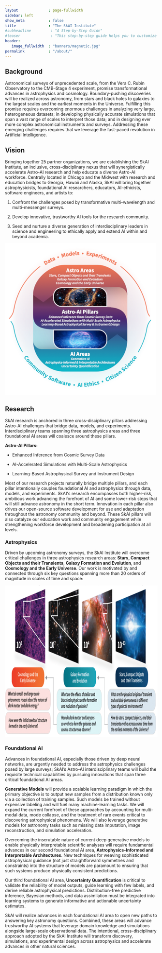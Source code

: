 ```yaml
---
layout              : page-fullwidth
sidebar: left
show_meta           : false
title               : "The SkAI Institute"
#subheadline         : "A Step-by-Step Guide"
#teaser              : "This step-by-step guide helps you to customize Feeling Responsive to your needs."
header:
   image_fullwidth  : "banners/magnetic.jpg"
permalink           : "/about/"
---
```

## Background
Astronomical surveys of unprecedented scale, from the Vera C. Rubin Observatory to the CMB–Stage 4 
experiment, promise transformational advances in astrophysics and cosmology. Boundary-pushing discoveries
will be realized across astronomy, from stars and black holes to galaxies to the largest scales and the earliest
moments in the Universe. Fulfilling this promise requires overcoming enormous challenges in analyzing
very large, heterogeneous datasets; in developing physically accurate simulations that span a vast range of
scales to interpret those data; and in designing ever more complex astronomical instruments and surveys.
Addressing these emerging challenges requires that we leverage the fast-paced revolution in 
Artificial Intelligence. 

## Vision
Bringing together 25 partner organizations, we are establishing the SkAI Institute, an
inclusive, cross-disciplinary nexus that will synergistically accelerate Astro-AI research and help educate
a diverse Astro-AI workforce. Centrally located in Chicago and the Midwest with research and education
bridges to Georgia, Hawaii and Alaska, SkAI will bring together astrophysicists, foundational AI researchers, 
educators, AI-ethicists, software engineers, and artists to: 

1. Confront the challenges posed by transformative multi-wavelength and multi-messenger surveys. 

2. Develop innovative, trustworthy AI tools for the research community. 

3. Seed and nurture a diverse generation of interdisciplinary leaders in science and engineering to ethically apply and extend AI within and beyond academia.

<img src="../images/skai-pillars.png" alt="SkAI-Pillars" class="center" width="500px">

## Research
SkAI research is anchored in three cross-disciplinary pillars addressing Astro-AI challenges that bridge data, models, and experiments. Interdisciplinary teams spanning three astrophysics areas and three foundational AI areas will coalesce around these pillars.

**Astro-AI Pillars:**
* Enhanced Inference from Cosmic Survey Data

* AI-Accelerated Simulations with Multi-Scale Astrophysics

* Learning-Based Astrophysical Survey and Instrument Design



Most of our research projects naturally bridge multiple pillars, and each pillar intentionally couples foundational AI and
astrophysics through data, models, and experiments. SkAI's research encompasses both higher-risk, ambitious work advancing the forefront of AI
and some lower-risk steps that will still advance astronomy in the short term. Innovation in each pillar also
drives our open-source software development for use and adaptation throughout the astronomy community
and beyond. These SkAI pillars will also catalyze our education work and community engagement while
strengthening workforce development and broadening participation at all levels.


### Astrophysics

Driven by upcoming astronomy surveys, the SkAI Institute will overcome critical challenges in three
astrophysics research areas:
**Stars, Compact Objects and their Transients**,
**Galaxy Formation and Evolution**, and
**Cosmology and the Early Universe**. Our work is motivated by and connected
through six key questions spanning more than 20 orders of magnitude in scales of time and space:

<img src="../images/skairesearch.png" height=500>

### Foundational AI 
Advances in foundational AI, especially those driven by deep neural networks, are urgently needed
to address the astrophysics challenges posed by large surveys; SkAI’s Astro-AI interdisciplinary teams
will build the requisite technical capabilities by pursuing innovations that span three critical foundational AI areas.

**Generative Models** will provide a scalable learning paradigm in which the primary objective is to
output new samples from a distribution known only via a collection of training samples.
 Such models be trained without expensive labeling and will fuel many machine-learning tasks. We will expand the
current forefront of these approaches by accounting for multi-modal data, mode collapse, and the treatment
of rare events critical to discovering astrophysical phenomena. We will also leverage generative models
for astronomy tasks such as missing data imputation, image reconstruction, and simulation acceleration.

Overcoming the inscrutable nature of current deep generative models to enable physically interpretable
scientific analyses will require fundamental advances in our second foundational AI area, 
**Astrophysics-Informed and Interpretable Architectures**. New techniques for weaving sophisticated astrophysical guidance (not
just straightforward symmetries and constraints) into the structure of models are paramount to ensuring
that such systems produce physically consistent predictions. 

Our third foundational AI area, **Uncertainty Quantification** is critical to validate the reliability of model outputs, guide learning with few labels, and derive
reliable astrophysical predictions. Distribution-free predictive inference, Bayesian methods, 
and data assimilation must be integrated into learning systems to generate informative and actionable
uncertainty estimates.

SkAI will realize advances in each foundational AI area to open new paths to answering key
astronomy questions. Combined, these areas will advance trustworthy AI systems that leverage domain
knowledge and simulations alongside large-scale observational data. The intentional, cross-disciplinary
approach adopted by the SkAI Institute will transform discovery, simulations, and experimental design
across astrophysics and accelerate advances in other natural sciences.




